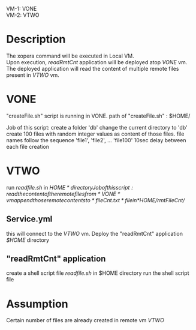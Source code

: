 VM-1: VONE    
VM-2: VTWO  

# Description
The xopera command will be executed in Local VM.   
Upon execution, *readRmtCnt* application will be deployed atop *VONE* vm. The deployed application will read the content of multiple remote files present in *VTWO* vm.


VONE
=====
"createFile.sh" script is running in VONE. 
path of "createFile.sh" : $HOME/

Job of this script:
    create a folder 'db'
    change the current directory to 'db'
    create 100 files with random integer values as content of those files.
    file names follow the sequence 'file1', 'file2', ... 'file100'
    10sec delay between each file creation


VTWO
=====
run *readfile.sh* in *$HOME* directory
Job of this script:
    read the content of the remote files from *VONE* vm 
    append those remote contents to *fileCnt.txt* file in *$HOME/rmtFileCnt/*


Service.yml
------------
this will connect to the *VTWO* vm.
Deploy the "readRmtCnt" application *$HOME* directory

"readRmtCnt" application
-----------
 create a shell script file *readfile.sh* in $HOME directory
 run the shell script file

# Assumption
Certain number of files are already created in remote vm *VTWO*

